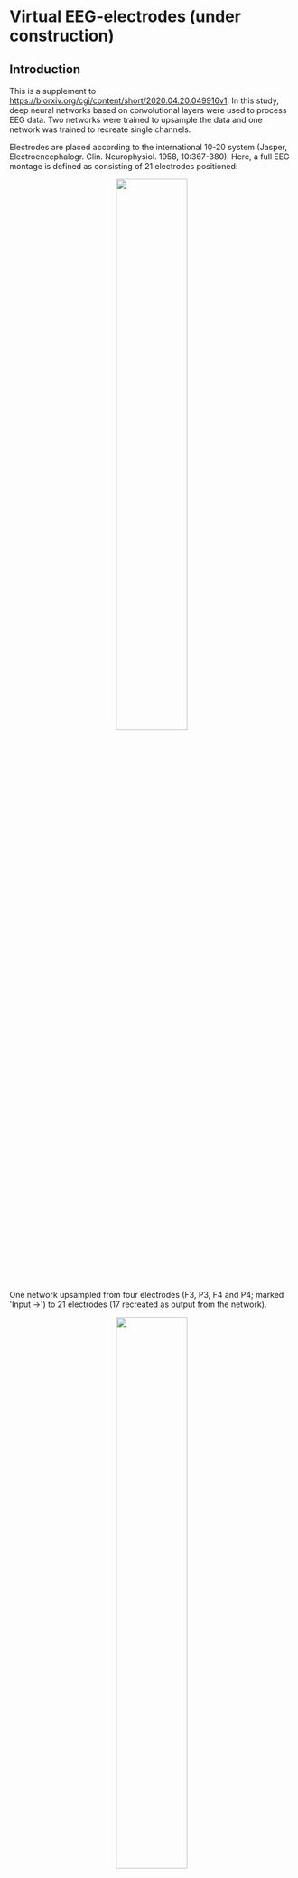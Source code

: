 # Virtual EEG-electrodes (under construction)

## Introduction

This is a supplement to https://biorxiv.org/cgi/content/short/2020.04.20.049916v1. In this study, deep neural networks based on convolutional layers were used to process EEG data. Two networks were trained to upsample the data and one network was trained to recreate single channels.

Electrodes are placed according to the international 10-20 system (Jasper, Electroencephalogr. Clin. Neurophysiol. 1958, 10:367-380). Here, a full EEG montage is defined  as consisting of 21 electrodes positioned:

<p align="center">
<img src="https://github.com/Svanteberg/Virtual-EEG-electrodes/blob/master/images/10-20.png" width="50%">
</p>

One network upsampled from four electrodes (F3, P3, F4 and P4; marked 'Input ->') to 21 electrodes (17 recreated as output from the network).

<p align="center">
<img src="https://github.com/Svanteberg/Virtual-EEG-electrodes/blob/master/images/10-20_4-17.png" width="50%">
</p>

An example of the training progression of the first 0 to 200 examples is given below. The original signal is in red and the recreated is in blue.

<img src="https://github.com/Svanteberg/Virtual-EEG-electrodes/blob/master/images/movie.gif" width="110%">

## Data

The EEG data from the published data base created at the Temple University Hospital (TUH), Philadelphia (Obeid & Picone, Frontiers of neuroscience 2016, 10:1-5) was used for this study. The TUH EEG Corpus (v1.1.0) with average reference was used (downloaded during 17-21 January 2019).

The Python library ‘pyEDFlib’ (Nahrstaedt & Lee-Messer, https://github.com/holgern/pyedflib) was used to extract EEG data. A total of 11,163 recordings (roughly 5,144 hours, from 1,385 subjects) with duration > 300 seconds and sampled at 256 Hz was extracted from the data set. The data was bandpass filtered between 0.3 Hz and 40 Hz using second-degree Butterworth filters. A 60 Hz notch filter was used to remove residual AC-noise. Filtering was applied with zero phase shift.

### Data organisation

The data was organized with each subject having a folder containing one or more of their respective EEG recordings. All EEGs in each folder were divided into numpy files of 10 s epochs and numbered. 

<p align="center">
<img src="https://github.com/Svanteberg/Virtual-EEG-electrodes/blob/master/images/data_architecture.png" width="75%">
</p>

A list mapping the numpy files to the subjects and EEG recordings was created.


```
    [[subject 1 id,[[start EEG 1,end EEG 1],[start EEG 2,end EEG 2],...,[start EEG p,end EEG p]]],
    [subject 2 id,[[start EEG 1,end EEG 1],[start EEG 2,end EEG 2],...,[start EEG q,end EEG q]]],
    ...,
    [subject n id,[[start EEG 1,end EEG 1],[start EEG 2,end EEG 2],...,[start EEG r,end EEG r]]]]
```

e.g.

```
    [[0,[[0,121],[122,205]]],
    [1,[[0,93],[94,303],[304,511],[512,789]]],
    ...,
    [1385,[[0,64],[65,247],[248,388],[389,601]]]]
```

The data was split in a 80, 10 and 10 percent distribution for training, validation and testing. The distribution was with regard to the number of subjects to keep the data sets disjoint.

## Network architecture

### Imports

```
from tensorflow.keras.layers import LeakyReLU, Layer, Input, Conv2D, Activation, add, BatchNormalization, Conv2DTranspose, Reshape, concatenate
from tensorflow.keras.optimizers import Adam
from tensorflow.keras.backend import mean
from tensorflow.keras.models import Model
import tensorflow.keras.backend as K
import tensorflow as tf

import numpy as np
import random


### Temporal encoder block

```
    def conv(k,n,x):
        for i in range(n):
            x = Conv2D(filters=16*k*2**i,kernel_size=(1,3),strides=(1,2),padding='same')(x)
            x = LeakyReLU(alpha=0.2)(x)
        return x
```
### Spatial block

```
        x = Conv2D(1024,kernel_size=(4,1),strides=1,padding='valid')(x)
        x = LeakyReLU(alpha=0.2)(x)
        x = Conv2DTranspose(filters=256,kernel_size=(17,1),strides=1,padding='valid')(x)
        x = LeakyReLU(alpha=0.2)(x)
```

### Temporal decoder block

```
    def deconv(k,n,x):
        for i in range(n):
            x = Conv2DTranspose(filters=16*k*2**(n-i),kernel_size=(1,3),strides=(1,2),padding='same')(x)
            if i != n-1:
                x = LeakyReLU(alpha=0.2)(x)
        return x
```

### Generator network

```
    def analyzer_model():
        input_eeg = Input(shape=(4,2560,1))

        x = self.conv(1,4,input_eeg)

        x = Conv2D(1024,kernel_size=(4,1),strides=1,padding='valid')(x)
        x = LeakyReLU(alpha=0.2)(x)
        x = Conv2DTranspose(filters=256,kernel_size=(17,1),strides=1,padding='valid')(x)
        x = LeakyReLU(alpha=0.2)(x)

        x = self.deconv(1,4,x)
        x = Conv2D(1,kernel_size=(1,1),strides=1)(x)
```

The network was initialized as:

```
    generator = analyzer_model()
    generator.compile(loss='mae',optimizer=Adam(1e-4, 0.5, 0.999))
```

## Training schedule

```
    def train(self):
        for epoch in range(0,epochs):
            index = random.sample(range(len(train_subjects)),len(train_subjects))
            for loop_index in range(0,len(train_subjects)):
                # train generator
                real_eeg,norm = self.generate_eeg(True,index[loop_index])
                if norm != 0: 
                    generator.train_on_batch(x=real_eeg[:,input_A,:,:],y=real_eeg[:,output_B,:,:])

```

```
    def generate_eeg(self,train_data,num):
        # train or validate
        if train_data:
            subject = self.train_subjects[num]
            indices = self.train_indices[num]
        else:
            subject = self.val_subjects[num]
            indices = self.val_indices[num]
        # initialize out data
        eeg = np.zeros((21,2560))
        # choose recording from subject (if multiple)
        recording = random.sample(range(len(indices)),len(indices))
        # choose epoch of recording, skip first and last couple of epochs to avoid artefacts
        epoch = random.randint(indices[recording[0]][0]+4,indices[recording[0]][1]-4)
        # load two epochs and concatenate
        epoch_1 = np.load('data/256/'+subject+'/eeg_'+str(epoch)+'.npy')
        epoch_2 = np.load('data/256/'+subject+'/eeg_'+str(epoch+1)+'.npy')
        data = np.concatenate((epoch_1,epoch_2),axis=1)
        # check i amplitude > threshold, if so draw new data
        try_count = 0
        recording_count = 0
        while np.max(np.abs(data)) > self.threshold and recording_count < len(recording)-1:
            epoch = random.randint(indices[recording[recording_count]][0]+4,indices[recording[recording_count]][1]-4)
            epoch_1 = np.load('data/256/'+subject+'/eeg_'+str(epoch)+'.npy')
            epoch_2 = np.load('data/256/'+subject+'/eeg_'+str(epoch+1)+'.npy')
            data = np.concatenate((epoch_1,epoch_2),axis=1)
            try_count += 1
            if try_count > 100:
                recording_count += 1
                try_count = 0
        if np.max(np.abs(data)) > self.threshold:
            

